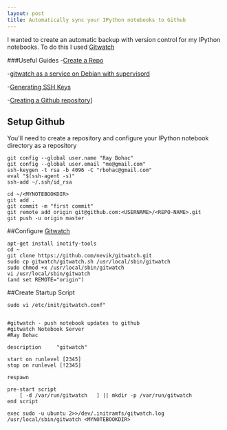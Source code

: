 ```yaml
---
layout: post
title: Automatically sync your IPython notebooks to Github
---
```

I wanted to create an automatic backup with version control for my IPython notebooks. To do this I used [Gitwatch](https://github.com/nevik/gitwatch)

###Useful Guides
-[Create a Repo](https://help.github.com/articles/create-a-repo/)

-[gitwatch as a service on Debian with supervisord](https://github.com/nevik/gitwatch/wiki/gitwatch-as-a-service-on-Debian-with-supervisord)

-[Generating SSH Keys](https://help.github.com/articles/generating-ssh-keys/#platform-linux)

-[Creating a Github repository](https://help.github.com/articles/create-a-repo/)]

## Setup Github
You'll need to create a repository and configure your IPython notebook directory as a repository

```Shell
git config --global user.name "Ray Bohac"
git config --global user.email "me@gmail.com"
ssh-keygen -t rsa -b 4096 -C "rbohac@gmail.com"
eval "$(ssh-agent -s)"
ssh-add ~/.ssh/id_rsa

cd ~/<MYNOTEBOOKDIR>
git add .
git commit -m "first commit"
git remote add origin git@github.com:<USERNAME>/<REPO-NAME>.git
git push -u origin master

```

##Configure [Gitwatch](https://github.com/nevik/gitwatch)

```Shell
apt-get install inotify-tools
cd ~
git clone https://github.com/nevik/gitwatch.git
sudo cp gitwatch/gitwatch.sh /usr/local/sbin/gitwatch
sudo chmod +x /usr/local/sbin/gitwatch
vi /usr/local/sbin/gitwatch 
(and set REMOTE="origin")
```
##Create Startup Script

```Shell
sudo vi /etc/init/gitwatch.conf"
```

```Shell

#gitwatch - push notebook updates to github
#gitwatch Notebook Server
#Ray Bohac

description     "gitwatch"

start on runlevel [2345]
stop on runlevel [!2345]

respawn

pre-start script
    [ -d /var/run/gitwatch   ] || mkdir -p /var/run/gitwatch
end script

exec sudo -u ubuntu 2>>/dev/.initramfs/gitwatch.log /usr/local/sbin/gitwatch <MYNOTEBOOKDIR>
```
